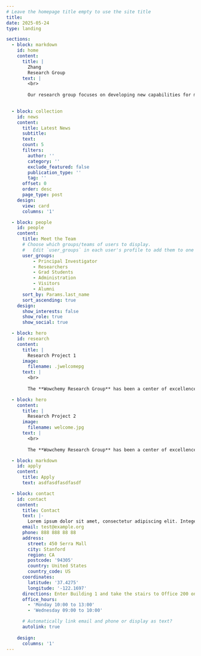```yaml
---
# Leave the homepage title empty to use the site title
title:
date: 2025-05-24
type: landing

sections:
  - block: markdown
    id: home
    content:
      title: |
        Zhang
        Research Group
      text: |
        <br>
        
        Our research group focuses on developing new capabilities for more accurate, more sensitive, and higher throughput measurement of biomolecules, and the clinical application of proteomics, lipidomics, and metabolomics for comprehensive identification of disease biomarkers, and for systems biological understanding of the pathogenic mechanism underlying the complex human diseases. 

  
  - block: collection
    id: news
    content:
      title: Latest News
      subtitle:
      text:
      count: 5
      filters:
        author: ''
        category: ''
        exclude_featured: false
        publication_type: ''
        tag: ''
      offset: 0
      order: desc
      page_type: post
    design:
      view: card
      columns: '1'

  - block: people
    id: people
    content:
      title: Meet the Team
      # Choose which groups/teams of users to display.
      #   Edit `user_groups` in each user's profile to add them to one or more of these groups.
      user_groups:
          - Principal Investigator
          - Researchers
          - Grad Students
          - Administration
          - Visitors
          - Alumni
      sort_by: Params.last_name
      sort_ascending: true
    design:
      show_interests: false
      show_role: true
      show_social: true

  - block: hero
    id: research
    content:
      title: |
        Research Project 1
      image:
        filename: .jwelcomepg
      text: |
        <br>
        
        The **Wowchemy Research Group** has been a center of excellence for Artificial Intelligence research, teaching, and practice since its founding in 2016.

  - block: hero
    content:
      title: |
        Research Project 2
      image:
        filename: welcome.jpg
      text: |
        <br>
        
        The **Wowchemy Research Group** has been a center of excellence for Artificial Intelligence research, teaching, and practice since its founding in 2016.

  - block: markdown
    id: apply
    content:
      title: Apply
      text: asdfasdfasdfasdf

  - block: contact
    id: contact
    content:
      title: Contact
      text: |-
        Lorem ipsum dolor sit amet, consectetur adipiscing elit. Integer tempus augue non tempor egestas. Proin nisl nunc, dignissim in accumsan dapibus, auctor ullamcorper neque. Quisque at elit felis. Vestibulum ante ipsum primis in faucibus orci luctus et ultrices posuere cubilia curae; Aenean eget elementum odio. Cras interdum eget risus sit amet aliquet. In volutpat, nisl ut fringilla dignissim, arcu nisl suscipit ante, at accumsan sapien nisl eu eros.
      email: test@example.org
      phone: 888 888 88 88
      address:
        street: 450 Serra Mall
        city: Stanford
        region: CA
        postcode: '94305'
        country: United States
        country_code: US
      coordinates:
        latitude: '37.4275'
        longitude: '-122.1697'
      directions: Enter Building 1 and take the stairs to Office 200 on Floor 2
      office_hours:
        - 'Monday 10:00 to 13:00'
        - 'Wednesday 09:00 to 10:00'

      # Automatically link email and phone or display as text?
      autolink: true
    
    design:
      columns: '1'
---
```

